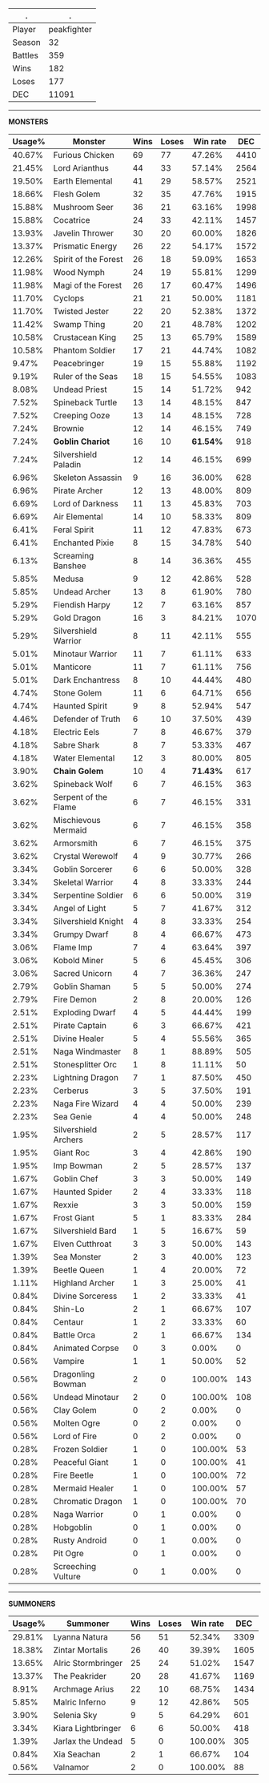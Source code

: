 .|.
|-|-
Player|peakfighter
Season|32
Battles|359
Wins|182
Loses|177
DEC|11091

---
**MONSTERS**

Usage%|Monster|Wins|Loses|Win rate|DEC|
-|-|-|-|-|-|
40.67%|Furious Chicken|69|77|47.26%|4410|
21.45%|Lord Arianthus|44|33|57.14%|2564|
19.50%|Earth Elemental|41|29|58.57%|2521|
18.66%|Flesh Golem|32|35|47.76%|1915|
15.88%|Mushroom Seer|36|21|63.16%|1998|
15.88%|Cocatrice|24|33|42.11%|1457|
13.93%|Javelin Thrower|30|20|60.00%|1826|
13.37%|Prismatic Energy|26|22|54.17%|1572|
12.26%|Spirit of the Forest|26|18|59.09%|1653|
11.98%|Wood Nymph|24|19|55.81%|1299|
11.98%|Magi of the Forest|26|17|60.47%|1496|
11.70%|Cyclops|21|21|50.00%|1181|
11.70%|Twisted Jester|22|20|52.38%|1372|
11.42%|Swamp Thing|20|21|48.78%|1202|
10.58%|Crustacean King|25|13|65.79%|1589|
10.58%|Phantom Soldier|17|21|44.74%|1082|
9.47%|Peacebringer|19|15|55.88%|1192|
9.19%|Ruler of the Seas|18|15|54.55%|1083|
8.08%|Undead Priest|15|14|51.72%|942|
7.52%|Spineback Turtle|13|14|48.15%|847|
7.52%|Creeping Ooze|13|14|48.15%|728|
7.24%|Brownie|12|14|46.15%|749|
7.24%|**Goblin Chariot**|16|10|**61.54%**|918|
7.24%|Silvershield Paladin|12|14|46.15%|699|
6.96%|Skeleton Assassin|9|16|36.00%|628|
6.96%|Pirate Archer|12|13|48.00%|809|
6.69%|Lord of Darkness|11|13|45.83%|703|
6.69%|Air Elemental|14|10|58.33%|809|
6.41%|Feral Spirit|11|12|47.83%|673|
6.41%|Enchanted Pixie|8|15|34.78%|540|
6.13%|Screaming Banshee|8|14|36.36%|455|
5.85%|Medusa|9|12|42.86%|528|
5.85%|Undead Archer|13|8|61.90%|780|
5.29%|Fiendish Harpy|12|7|63.16%|857|
5.29%|Gold Dragon|16|3|84.21%|1070|
5.29%|Silvershield Warrior|8|11|42.11%|555|
5.01%|Minotaur Warrior|11|7|61.11%|633|
5.01%|Manticore|11|7|61.11%|756|
5.01%|Dark Enchantress|8|10|44.44%|480|
4.74%|Stone Golem|11|6|64.71%|656|
4.74%|Haunted Spirit|9|8|52.94%|547|
4.46%|Defender of Truth|6|10|37.50%|439|
4.18%|Electric Eels|7|8|46.67%|379|
4.18%|Sabre Shark|8|7|53.33%|467|
4.18%|Water Elemental|12|3|80.00%|805|
3.90%|**Chain Golem**|10|4|**71.43%**|617|
3.62%|Spineback Wolf|6|7|46.15%|363|
3.62%|Serpent of the Flame|6|7|46.15%|331|
3.62%|Mischievous Mermaid|6|7|46.15%|358|
3.62%|Armorsmith|6|7|46.15%|375|
3.62%|Crystal Werewolf|4|9|30.77%|266|
3.34%|Goblin Sorcerer|6|6|50.00%|328|
3.34%|Skeletal Warrior|4|8|33.33%|244|
3.34%|Serpentine Soldier|6|6|50.00%|319|
3.34%|Angel of Light|5|7|41.67%|312|
3.34%|Silvershield Knight|4|8|33.33%|254|
3.34%|Grumpy Dwarf|8|4|66.67%|473|
3.06%|Flame Imp|7|4|63.64%|397|
3.06%|Kobold Miner|5|6|45.45%|306|
3.06%|Sacred Unicorn|4|7|36.36%|247|
2.79%|Goblin Shaman|5|5|50.00%|274|
2.79%|Fire Demon|2|8|20.00%|126|
2.51%|Exploding Dwarf|4|5|44.44%|199|
2.51%|Pirate Captain|6|3|66.67%|421|
2.51%|Divine Healer|5|4|55.56%|365|
2.51%|Naga Windmaster|8|1|88.89%|505|
2.51%|Stonesplitter Orc|1|8|11.11%|50|
2.23%|Lightning Dragon|7|1|87.50%|450|
2.23%|Cerberus|3|5|37.50%|191|
2.23%|Naga Fire Wizard|4|4|50.00%|239|
2.23%|Sea Genie|4|4|50.00%|248|
1.95%|Silvershield Archers|2|5|28.57%|117|
1.95%|Giant Roc|3|4|42.86%|190|
1.95%|Imp Bowman|2|5|28.57%|137|
1.67%|Goblin Chef|3|3|50.00%|149|
1.67%|Haunted Spider|2|4|33.33%|118|
1.67%|Rexxie|3|3|50.00%|159|
1.67%|Frost Giant|5|1|83.33%|284|
1.67%|Silvershield Bard|1|5|16.67%|59|
1.67%|Elven Cutthroat|3|3|50.00%|143|
1.39%|Sea Monster|2|3|40.00%|123|
1.39%|Beetle Queen|1|4|20.00%|72|
1.11%|Highland Archer|1|3|25.00%|41|
0.84%|Divine Sorceress|1|2|33.33%|41|
0.84%|Shin-Lo|2|1|66.67%|107|
0.84%|Centaur|1|2|33.33%|60|
0.84%|Battle Orca|2|1|66.67%|134|
0.84%|Animated Corpse|0|3|0.00%|0|
0.56%|Vampire|1|1|50.00%|52|
0.56%|Dragonling Bowman|2|0|100.00%|143|
0.56%|Undead Minotaur|2|0|100.00%|108|
0.56%|Clay Golem|0|2|0.00%|0|
0.56%|Molten Ogre|0|2|0.00%|0|
0.56%|Lord of Fire|0|2|0.00%|0|
0.28%|Frozen Soldier|1|0|100.00%|53|
0.28%|Peaceful Giant|1|0|100.00%|41|
0.28%|Fire Beetle|1|0|100.00%|72|
0.28%|Mermaid Healer|1|0|100.00%|57|
0.28%|Chromatic Dragon|1|0|100.00%|70|
0.28%|Naga Warrior|0|1|0.00%|0|
0.28%|Hobgoblin|0|1|0.00%|0|
0.28%|Rusty Android|0|1|0.00%|0|
0.28%|Pit Ogre|0|1|0.00%|0|
0.28%|Screeching Vulture|0|1|0.00%|0|

---
**SUMMONERS**

Usage%|Summoner|Wins|Loses|Win rate|DEC|
-|-|-|-|-|-|
29.81%|Lyanna Natura|56|51|52.34%|3309|
18.38%|Zintar Mortalis|26|40|39.39%|1605|
13.65%|Alric Stormbringer|25|24|51.02%|1547|
13.37%|The Peakrider|20|28|41.67%|1169|
8.91%|Archmage Arius|22|10|68.75%|1434|
5.85%|Malric Inferno|9|12|42.86%|505|
3.90%|Selenia Sky|9|5|64.29%|601|
3.34%|Kiara Lightbringer|6|6|50.00%|418|
1.39%|Jarlax the Undead|5|0|100.00%|305|
0.84%|Xia Seachan|2|1|66.67%|104|
0.56%|Valnamor|2|0|100.00%|88|
